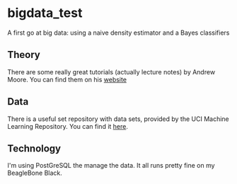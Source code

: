 bigdata_test
============

A first go at big data: using a naive density estimator and a Bayes classifiers

Theory
------
There are some really great tutorials (actually lecture notes) by Andrew Moore. You can find them on his [website](http://www.autonlab.org/tutorials/)

Data
----
There is a useful set repository with data sets, provided by the UCI Machine Learning Repository. You can find it [here](http://archive.ics.uci.edu/ml/index.html).

Technology
----------
I'm using PostGreSQL the manage the data. It all runs pretty fine on my BeagleBone Black.
